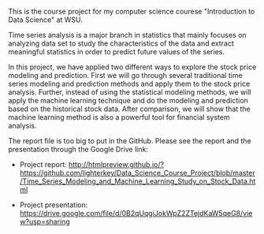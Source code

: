 This is the course project for my computer science courese "Introduction to Data Science" at WSU.  

Time series analysis is a major branch in statistics that mainly focuses on analyzing data set to study the characteristics of the 
data and extract meaningful statistics in order to predict future values of the series.

In this project, we have applied two different ways to explore the stock price modeling and prediction. 
First we will go through several traditional time series modeling and prediction methods and apply them to the stock price analysis. 
Further, instead of using the statistical modeling methods, we will apply the machine learning technique and do the modeling and 
prediction based on the historical stock data. After comparison, we will show that the machine learning method is also a powerful 
tool for financial system analysis.


The report file is too big to put in the GitHub. Please see the report and the presentation through the Google Drive link:

* Project report: 
http://htmlpreview.github.io/?https://github.com/lighterkey/Data_Science_Course_Project/blob/master/Time_Series_Modeling_and_Machine_Learning_Study_on_Stock_Data.html

* Project presentation: 
https://drive.google.com/file/d/0B2qUqgiJokWpZ2ZTejdKaW5qeG8/view?usp=sharing

